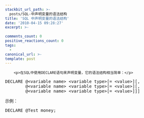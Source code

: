 ```yaml
---
stackbit_url_path: >-
  posts/SQL-中声明变量的语法结构
title: 'SQL 中声明变量的语法结构'
date: '2010-04-15 09:28:27'
excerpt: >-
  
comments_count: 0
positive_reactions_count: 0
tags: 
  - 
canonical_url: >-
template: post
---
```


        <p>在SQL中使用DECLARE语句来声明变量，它的语法结构相当简单：</p>
<pre class="brush: sql">DECLARE @&lt;variable name&gt; &lt;variable type&gt;[= &lt;value&gt;][,
&nbsp;&nbsp;&nbsp;&nbsp;&nbsp;&nbsp;&nbsp;&nbsp;@&lt;variable name&gt; &lt;variable type&gt;[= &lt;value&gt;][,
&nbsp;&nbsp;&nbsp;&nbsp;&nbsp;&nbsp;&nbsp;&nbsp;@&lt;variable name&gt; &lt;variable type&gt;[= &lt;value&gt;]]]
</pre>
<p>示例：</p>
<pre class="brush: sql">DECLARE @Test money;
</pre>
      